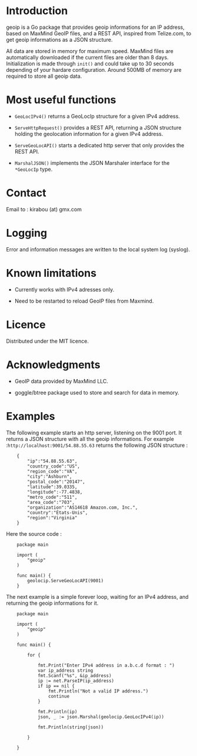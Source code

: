 # Introduction
geoip is a Go package that provides geoip informations for an IP address, based on MaxMind GeoIP files, and a REST API, inspired from Telize.com, to get geoip informations as a JSON structure.

All data are stored in memory for maximum speed. MaxMind files are automatically downloaded if the current files are older than 8 days. Initialization is made through `init()` and could take up to 30 seconds depending of your hardare configuration. Around 500MB of memory are required to store all geoip data.


# Most useful functions 

- `GeoLocIPv4()` returns a GeoLocIp structure for a given IPv4 address.

- `ServeHttpRequest()` provides a REST API, returning a JSON structure holding the geolocation information for a given IPv4 address.

- `ServeGeoLocAPI()` starts a dedicated http server that only provides the REST API.

- `MarshalJSON()` implements the JSON Marshaler interface for the `*GeoLocIp` type.


# Contact

Email to : kirabou (at) gmx.com


# Logging

Error and information messages are written to the local system log (syslog).


# Known limitations

- Currently works with IPv4 adresses only.

- Need to be restarted to reload GeoIP files from Maxmind.


# Licence

Distributed under the MIT licence.


# Acknowledgments 

- GeoIP data provided by MaxMind LLC.

- goggle/btree package used to store and search for data in memory.


# Examples

The following example starts an http server, listening on the 9001 port. It returns a JSON structure with all the geoip informations. For example :`http://localhost:9001/54.88.55.63` returns the following JSON structure :

```
    { 
        "ip":"54.88.55.63",
        "country_code":"US",
        "region_code":"VA",
        "city":"Ashburn",
        "postal_code":"20147",
        "latitude":39.0335,
        "longitude":-77.4838,
        "metro_code":"511",
        "area_code":"703",
        "organization":"AS14618 Amazon.com, Inc.",
        "country":"États-Unis",
        "region":"Virginia" 
    }
```

Here the source code  :

```
    package main
    
    import (
        "geoip"
    )
    
    func main() {
        geolocip.ServeGeoLocAPI(9001)
    }
```

The next example is a simple forever loop, waiting for an IPv4 address, and returning the geoip informations for it.

```
	package main

	import (
	    "geoip"
	)

	func main() {

	    for {

			fmt.Print("Enter IPv4 address in a.b.c.d format : ")
			var ip_address string
	    	fmt.Scanf("%s", &ip_address)
			ip := net.ParseIP(ip_address)
			if ip == nil {
			    fmt.Println("Not a valid IP address.")
			    continue
			}

			fmt.Println(ip)
			json, _ := json.Marshal(geolocip.GeoLocIPv4(ip))

			fmt.Println(string(json))

	    }
	    
	}
```
